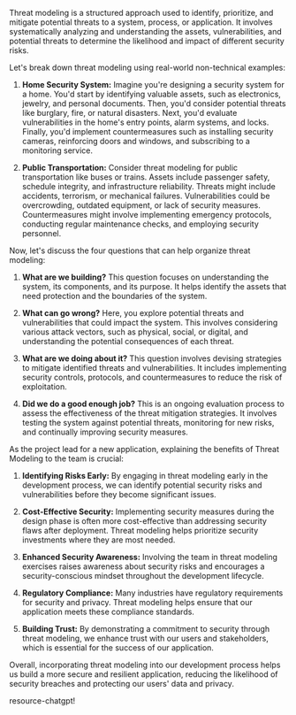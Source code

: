 Threat modeling is a structured approach used to identify, prioritize, and mitigate potential threats to a system, process, or application. It involves systematically analyzing and understanding the assets, vulnerabilities, and potential threats to determine the likelihood and impact of different security risks.

Let's break down threat modeling using real-world non-technical examples:

1. **Home Security System:**
   Imagine you're designing a security system for a home. You'd start by identifying valuable assets, such as electronics, jewelry, and personal documents. Then, you'd consider potential threats like burglary, fire, or natural disasters. Next, you'd evaluate vulnerabilities in the home's entry points, alarm systems, and locks. Finally, you'd implement countermeasures such as installing security cameras, reinforcing doors and windows, and subscribing to a monitoring service.

2. **Public Transportation:**
   Consider threat modeling for public transportation like buses or trains. Assets include passenger safety, schedule integrity, and infrastructure reliability. Threats might include accidents, terrorism, or mechanical failures. Vulnerabilities could be overcrowding, outdated equipment, or lack of security measures. Countermeasures might involve implementing emergency protocols, conducting regular maintenance checks, and employing security personnel.

Now, let's discuss the four questions that can help organize threat modeling:

1. **What are we building?**
   This question focuses on understanding the system, its components, and its purpose. It helps identify the assets that need protection and the boundaries of the system.

2. **What can go wrong?**
   Here, you explore potential threats and vulnerabilities that could impact the system. This involves considering various attack vectors, such as physical, social, or digital, and understanding the potential consequences of each threat.

3. **What are we doing about it?**
   This question involves devising strategies to mitigate identified threats and vulnerabilities. It includes implementing security controls, protocols, and countermeasures to reduce the risk of exploitation.

4. **Did we do a good enough job?**
   This is an ongoing evaluation process to assess the effectiveness of the threat mitigation strategies. It involves testing the system against potential threats, monitoring for new risks, and continually improving security measures.

As the project lead for a new application, explaining the benefits of Threat Modeling to the team is crucial:

1. **Identifying Risks Early:** By engaging in threat modeling early in the development process, we can identify potential security risks and vulnerabilities before they become significant issues.

2. **Cost-Effective Security:** Implementing security measures during the design phase is often more cost-effective than addressing security flaws after deployment. Threat modeling helps prioritize security investments where they are most needed.

3. **Enhanced Security Awareness:** Involving the team in threat modeling exercises raises awareness about security risks and encourages a security-conscious mindset throughout the development lifecycle.

4. **Regulatory Compliance:** Many industries have regulatory requirements for security and privacy. Threat modeling helps ensure that our application meets these compliance standards.

5. **Building Trust:** By demonstrating a commitment to security through threat modeling, we enhance trust with our users and stakeholders, which is essential for the success of our application.

Overall, incorporating threat modeling into our development process helps us build a more secure and resilient application, reducing the likelihood of security breaches and protecting our users' data and privacy.



resource-chatgpt!
